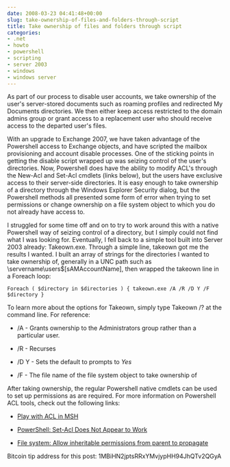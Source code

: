 ```yaml
---
date: 2008-03-23 04:41:48+00:00
slug: take-ownership-of-files-and-folders-through-script
title: Take ownership of files and folders through script
categories:
- .net
- howto
- powershell
- scripting
- server 2003
- windows
- windows server
---
```


As part of our process to disable user accounts, we take ownership of the user's server-stored documents such as roaming profiles and redirected My Documents directories. We then either keep access restricted to the domain admins group or grant access to a replacement user who should receive access to the departed user's files.

With an upgrade to Exchange 2007, we have taken advantage of the Powershell access to Exchange objects, and have scripted the mailbox provisioning and account disable processes. One of the sticking points in getting the disable script wrapped up was seizing control of the user's directories. Now, Powershell does have the ability to modify ACL's through the New-Acl and Set-Acl cmdlets (links below), but the users have exclusive access to their server-side directories. It is easy enough to take ownership of a directory through the Windows Explorer Security dialog, but the Powershell methods all presented some form of error when trying to set permissions or change ownership on a file system object to which you do not already have access to.

<!-- more -->

I struggled for some time off and on to try to work around this with a native Powershell way of seizing control of a directory, but I simply could not find what I was looking for. Eventually, I fell back to a simple tool built into Server 2003 already: Takeown.exe. Through a simple line, takeown got me the results I wanted. I built an array of strings for the directories I wanted to take ownership of, generally in a UNC path such as \\servername\users$\[sAMAccountName], then wrapped the takeown line in a Foreach loop:

`Foreach ( $directory in $directories )
{
takeown.exe /A /R /D Y /F $directory
}`

To learn more about the options for Takeown, simply type Takeown /? at the command line. For reference:



	
  * /A - Grants ownership to the Administrators group rather than a particular user.

	
  * /R - Recurses

	
  * /D Y - Sets the default to prompts to _Yes_

	
  * /F - The file name of the file system object to take ownership of


After taking ownership, the regular Powershell native cmdlets can be used to set up permissions as are required. For more information on Powershell ACL tools, check out the following links:

	
  * [Play with ACL in MSH](http://mshforfun.blogspot.com/2005/12/play-with-acl-in-msh.html)

	
  * [PowerShell: Set-Acl Does Not Appear to Work](http://blog.netnerds.net/2007/07/powershell-set-acl-does-not-appear-to-work/)

	
  * [File system: Allow inheritable permissions from parent to propagate](http://richardsiddaway.spaces.live.com/Blog/cns!43CFA46A74CF3E96!1069.entry)


Bitcoin tip address for this post: 1MBiHN2jptsRRxYMvjypHH94JhQTv2QGyA
